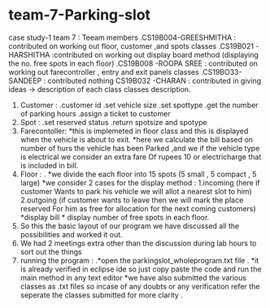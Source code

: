 # team-7-Parking-slot
case study-1 team 7 : Teeam members
.CS19B004-GREESHMITHA : contributed on working out floor, customer ,and spots classes
.CS19B021 -HARSHITHA :contributed on working out display board method (displaying the no. free spots in each floor)
.CS19B008 -ROOPA SREE : contributed on working out farecontroller , entry and exit panels classes
.CS19BO33-SANDEEP : contributed nothing
CS19B032 -CHARAN  : contributed in giving ideas 
-> description of each class 
  classes description.
1.	  Customer :           .customer id
                           .set vehicle size
                            .set spottype
                            .get the number of parking hours
                            .assign a ticket to customer
2.	 Spot      :            .set reserved status
                             .return spotsize and spotype 
3.	Farecontoller:           *this is implemeted in floor class and this is displayed when the vehicle is about to exit.
                              *here we calculate the bill based on number of hurs the vehicle has been 
                                   Parked ,and we if the vehicle type is electrical we consider an extra fare 
                                Of  rupees 10 or electricharge that is included in bill.
4. Floor      :             . *we divide the each floor into 15 spots (5 small , 5 compact , 5 large)
                             *we consider 2 cases for the display method : 1.incoming (here if customer 
                              Wants to park his vehicle we will allot a nearest slot to him)
                              2.outgoing (if customer wants to leave then we will mark the place reserved 
                                For him as free for allocation for the next coming customers)
                              *display bill
                              * display number of free spots in each floor.
5.	So this the basic layout of our program we have discussed all the possibilities and worked it out.
6.	We had 2 meetings extra other than the discussion during lab hours to sort out the things
7. running the program : .*open the parkingslot_wholeprogram.txt file .
                           *it is already verified in eclipse ide so just copy paste the code and run the main method  in any text editor 
                            *we have also  submitted the various classes as .txt files so incase of any doubts or any verification refer the seperate the classes submitted for 
                            more clarity .
